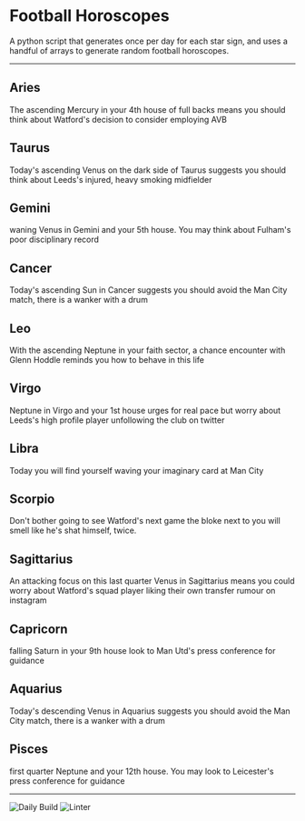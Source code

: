 # Football Horoscopes

A python script that generates once per day for each star sign, and uses a handful of arrays to generate random football horoscopes.

---

<!-- horoscopes_item starts -->
<h2>Aries</h2><p>The ascending Mercury in your 4th house of full backs means you should think about Watford's decision to consider employing AVB</p><h2>Taurus</h2><p>Today's ascending Venus on the dark side of Taurus suggests you should think about Leeds's injured, heavy smoking midfielder</p><h2>Gemini</h2><p>waning Venus in Gemini and your 5th house. You may think about Fulham's poor disciplinary record</p><h2>Cancer</h2><p>Today's ascending Sun in Cancer suggests you should avoid the Man City match, there is a wanker with a drum</p><h2>Leo</h2><p>With the ascending Neptune in your faith sector, a chance encounter with Glenn Hoddle reminds you how to behave in this life</p><h2>Virgo</h2><p>Neptune in Virgo and your 1st house urges for real pace but worry about Leeds's high profile player unfollowing the club on twitter</p><h2>Libra</h2><p>Today you will find yourself waving your imaginary card at Man City</p><h2>Scorpio</h2><p>Don't bother going to see Watford's next game the bloke next to you will smell like he's shat himself, twice.</p><h2>Sagittarius</h2><p>An attacking focus on this last quarter Venus in Sagittarius means you could worry about Watford's squad player liking their own transfer rumour on instagram</p><h2>Capricorn</h2><p>falling Saturn in your 9th house look to Man Utd's press conference for guidance</p><h2>Aquarius</h2><p>Today's descending Venus in Aquarius suggests you should avoid the Man City match, there is a wanker with a drum</p><h2>Pisces</h2><p>first quarter Neptune and your 12th house. You may look to Leicester's press conference for guidance</p>
<!-- horoscopes_item ends -->

---

![Daily Build](https://github.com/MatBenfield/horofootball.thechels.uk/workflows/Daily%20Build/badge.svg) ![Linter](https://github.com/MatBenfield/horofootball.thechels.uk/workflows/Linter/badge.svg)
